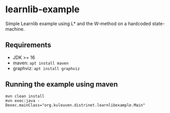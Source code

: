 # learnlib-example

Simple Learnlib example using L* and the W-method on a hardcoded state-machine.


## Requirements

- JDK >= 16
- maven: ```apt install maven```
- graphviz: ```apt install graphviz```
## Running the example using maven

```
mvn clean install
mvn exec:java -Dexec.mainClass="org.kuleuven.distrinet.learnlibexample.Main"
```